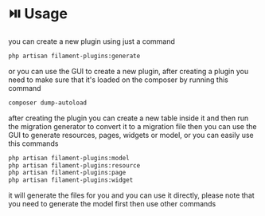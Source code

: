 # ⏯️ Usage

you can create a new plugin using just a command

```bash
php artisan filament-plugins:generate
```

or you can use the GUI to create a new plugin, after creating a plugin you need to make sure that it's loaded on the composer by running this command

```bash
composer dump-autoload
```

after creating the plugin you can create a new table inside it and then run the migration generator to convert it to a migration file then you can use the GUI to generate resources, pages, widgets or model, or you can easily use this commands

```bash
php artisan filament-plugins:model
php artisan filament-plugins:resource
php artisan filament-plugins:page
php artisan filament-plugins:widget
```

it will generate the files for you and you can use it directly, please note that you need to generate the model first then use other commands
